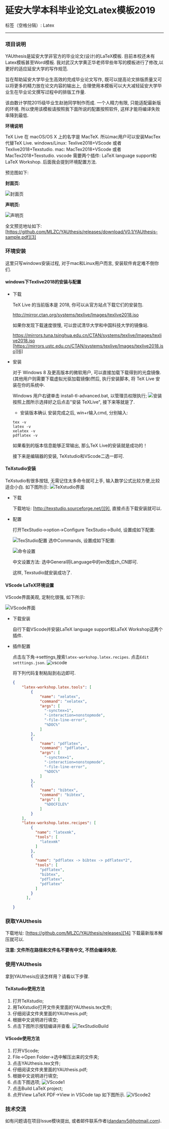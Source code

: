 # 延安大学本科毕业论文Latex模板2019

标签（空格分隔）:  Latex

---


### 项目说明

YAUthesis是延安大学非官方的毕业论文(设计)的LaTeX模板. 目前本校还未有Latex模板甚至Word模板.  我对武汉大学黄正华老师早些年写的模板进行了修改,以更好的适应延安大学的写作规范. 


旨在帮助延安大学毕业生高效的完成毕业论文写作, 既可以提高论文排版质量又可以将更多的精力放在论文内容的输出上, 合理使用本模板可以大大减轻延安大学毕业生在毕业论文撰写过程中的排版工作量.  

该由数计学院2015级毕业生赵驰同学制作而成. 一个人精力有限, 只能适配最新版的环境. 所以使用该模板请按照我下面所说的配置按照软件, 这样才能将编译失败率降到最低. 

**环境说明**

TeX Live 在 macOS/OS X 上的名字是 MacTeX. 所以mac用户可以安装MacTex代替TeX Live. 
windows/Linux: Texlive2018+VScode 或者 Texlive2018+Texstudio. 
mac: MacTex2018+VScode 或者 MacTex2018+Texstudio. 
vscode 需要两个插件: LaTeX language support和LaTeX Workshop. 
后面我会提到环境配置方法. 

预览图如下: 

**封面页:**

![封面页][1]

**声明页:**

![声明页][2]

全文预览地址如下: [https://github.com/MLZC/YAUthesis/releases/download/V0.1/YAUthesis-sample.pdf][3]

### 环境安装

这里只写windows安装过程, 对于mac和Linux用户而言, 安装软件肯定难不倒你们. 

#### windows下Texlive2018的安装与配置

* 下载

    TeX Live 的当前版本是 2018, 你可以从官方站点下载它们的安装包.
    
    [http://mirror.ctan.org/systems/texlive/Images/texlive2018.iso
    ][4]
    
    如果你发现下载速度很慢, 可以尝试清华大学和中国科技大学的镜像站. 
    
    [https://mirrors.tuna.tsinghua.edu.cn/CTAN/systems/texlive/Images/texlive2018.iso
    ][5]
    [https://mirrors.ustc.edu.cn/CTAN/systems/texlive/Images/texlive2018.iso][6]

* 安装
    
    对于 Windows 8 及更高版本的微软用户, 可以直接加载下载得到的光盘镜像. (其他用户则需要下载虚拟光驱加载镜像)然后, 执行安装脚本, 将 TeX Live 安装在你的系统中. 
    
    Windows 用户右键单击 install-tl-advanced.bat, 以管理员权限执行; 
    ![安装][7]
    按照上图所示选择好之后点击"安装 TeXLive", 接下来等就是了. 
    
    * 安装版本确认
    安装完成之后, win+r输入cmd, 分别输入: 
    ```
    tex -v
    latex -v
    xelatex -v
    pdflatex -v
    ```
    如果看到的版本信息能够正常输出, 那么TeX Live的安装就是成功的！
    
    接下来是编辑器的安装, TeXstudio和VScode二选一即可. 
#### TeXstudio安装

TeXstudio有很多按钮, 无需记住太多命令就可上手, 输入数学公式比较方便,比较适合小白. 如下图所示: 
![TeXstudio界面][8]

* 下载

    下载地址: [http://texstudio.sourceforge.net/][9], 直接点击下载安装就可以. 

* 配置

    打开TexStudio->option->Configure TexStudio->Build, 设置成如下配置: 
    
    ![TexStudio配置][10]
    选中Commands, 设置成如下配置: 
    
    ![命令设置][11]
    
    中文设置方法: 选中General将Language中的en改成zh_CN即可. 
    
    这样, Texstudio就安装成功了. 

#### VScode LaTeX环境设置

VScode界面美观, 定制化很强, 如下所示: 

![VScode界面][12]

* 下载安装

    自行下载VScode并安装LaTeX language support和LaTeX Workshop这两个插件. 

* 插件配置

    点击左下角->settings,搜索<code>latex-workshop.latex.recipes</code>. 点击<code>Edit setttings.json</code>. 
    ![vscode][13]
    
    将下列代码复制粘贴到右边即可.
    
    
    ```json
    {
        "latex-workshop.latex.tools": [
    	    {
    	        "name": "xelatex",
    	        "command": "xelatex",
    	        "args": [
    	          "-synctex=1",
    	          "-interaction=nonstopmode",
    	          "-file-line-error",
    	          "%DOC%"
            	]
            },
    		{
    	        "name": "pdflatex",
    	        "command": "pdflatex",
    	        "args": [
    	          "-synctex=1",
    	          "-interaction=nonstopmode",
    	          "-file-line-error",
    	          "%DOC%"
    	        ]
    	    },
    	    {
    	        "name": "bibtex",
    	        "command": "bibtex",
    	        "args": [
    	          "%DOCFILE%"
    	    	]
    	    }
    	],
        "latex-workshop.latex.recipes": [
            {
              "name": "latexmk",
              "tools": [
                "latexmk"
              ]
            },
            {
              "name": "pdflatex -> bibtex -> pdflatex*2",
              "tools": [
                "pdflatex",
                "bibtex",
                "pdflatex",
                "pdflatex"
              ]
            }
          ],
          
    }
    
    ```



### 获取YAUthesis

下载地址: [https://github.com/MLZC/YAUthesis/releases][14]
下载最新版本解压就可以.

**注意: 文件所在路径和文件名不要有中文, 不然会编译失败.**

### 使用YAUthesis

拿到YAUthesis应该怎样用？请看以下步骤.

#### TeXstudio使用方法

1. 打开TeXstudio;
2. 用TeXstudio打开文件夹里面的YAUthesis.tex文件;
3. 仔细阅读文件夹里面的YAUthesis.pdf; 
4. 根据中文说明进行填空;
5. 点击下图所示按钮编译并查看.
![TexStudioBuild][15]

#### VScode使用方法
1. 打开VScode;
2. File->Open Folder->选中解压出来的文件夹;
3. 点击YAUthesis.tex文件;
4. 仔细阅读文件夹里面的YAUthesis.pdf; 
5. 根据中文说明进行填空;
6. 点击下图选项;
![VScode1][16]
7. 点击Build LaTeX project;
8. 点开View LaTeX PDF->View in VSCode tap 如下图所示.
![VScode2][17]

### 技术交流

如有问题请在项目Issue模块提出, 或者邮件联系作者(dandanv5@hotmail.com).

  [1]: http://image.i-ll.cc/blog/20190214/7xUqY1aI0UlI.png
  [2]: http://image.i-ll.cc/blog/20190214/GmUG6niVGzYY.png
  [3]: https://github.com/MLZC/YAUthesis/releases/download/V0.1/YAUthesis-sample.pdf
  [4]: http://mirror.ctan.org/systems/texlive/Images/texlive2018.iso
  [5]: https://mirrors.tuna.tsinghua.edu.cn/CTAN/systems/texlive/Images/texlive2018.iso
  [6]: https://mirrors.ustc.edu.cn/CTAN/systems/texlive/Images/texlive2018.iso
  [7]: http://image.i-ll.cc/blog/20190214/VSAujx6AcK8I.png
  [8]: http://image.i-ll.cc/blog/20190214/061opnbrvOqo.png
  [9]: http://texstudio.sourceforge.net/
  [10]: http://image.i-ll.cc/blog/20190214/rGuUhFMUQEJq.png
  [11]: http://image.i-ll.cc/blog/20190214/3T7iDNvBBUL9.png
  [12]: http://image.i-ll.cc/blog/20190214/9PFX385kxDp6.png
  [13]: http://image.i-ll.cc/blog/20190214/jObJi1ifByoT.png
  [14]: https://github.com/MLZC/YAUthesis/releases
  [15]: http://image.i-ll.cc/blog/20190214/TfYcA3BXBIlH.png
  [16]: http://image.i-ll.cc/blog/20190214/ITrDJ6W2WxRK.png
  [17]: http://image.i-ll.cc/blog/20190214/JjAJ7BoBHw3o.png
